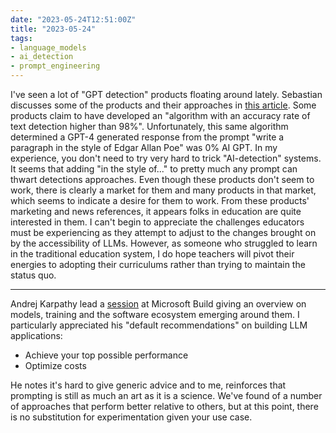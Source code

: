 ```yaml
---
date: "2023-05-24T12:51:00Z"
title: "2023-05-24"
tags:
- language_models
- ai_detection
- prompt_engineering
---
```


I've seen a lot of "GPT detection" products floating around lately.
Sebastian discusses some of the products and their approaches in [this article](https://sebastianraschka.com/blog/2023/detect-ai.html).
Some products claim to have developed an "algorithm with an accuracy rate of text detection higher than 98%".
Unfortunately, this same algorithm determined a GPT-4 generated response from the prompt "write a paragraph in the style of Edgar Allan Poe" was 0% AI GPT.
In my experience, you don't need to try very hard to trick "AI-detection" systems.
It seems that adding "in the style of..." to pretty much any prompt can thwart detections approaches.
Even though these products don't seem to work, there is clearly a market for them and many products in that market, which seems to indicate a desire for them to work.
From these products' marketing and news references, it appears folks in education are quite interested in them.
I can't begin to appreciate the challenges educators must be experiencing as they attempt to adjust to the changes brought on by the accessibility of LLMs.
However, as someone who struggled to learn in the traditional education system, I do hope teachers will pivot their energies to adopting their curriculums rather than trying to maintain the status quo.

---

Andrej Karpathy lead a [session](https://build.microsoft.com/en-US/sessions/db3f4859-cd30-4445-a0cd-553c3304f8e2?source=sessions) at Microsoft Build giving an overview on models, training and the software ecosystem emerging around them.
I particularly appreciated his "default recommendations" on building LLM applications:

- Achieve your top possible performance
- Optimize costs

He notes it's hard to give generic advice and to me, reinforces that prompting is still as much an art as it is a science.
We've found of a number of approaches that perform better relative to others, but at this point, there is no substitution for experimentation given your use case.
